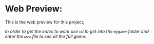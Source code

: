 # **Web Preview:**

This is the web preview for this project,

*In order to get the index to work use `cd` to get into the `mygame` folder and enter the `www` file to see all the full game.*
